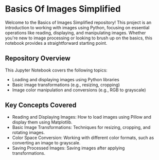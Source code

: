 # Basics Of Images Simplified
Welcome to the Basics of Images Simplified repository! This project is an introduction to working with images using Python, focusing on essential operations like reading, displaying, and manipulating images. Whether you're new to image processing or looking to brush up on the basics, this notebook provides a straightforward starting point.

## Repository Overview
This Jupyter Notebook covers the following topics:
- Loading and displaying images using Python libraries
- Basic image transformations (e.g., resizing, cropping)
- Image color manipulation and conversions (e.g., RGB to grayscale)

## Key Concepts Covered
- Reading and Displaying Images: How to load images using Pillow and display them using Matplotlib.
- Basic Image Transformations: Techniques for resizing, cropping, and rotating images.
- Color Space Conversion: Working with different color formats, such as converting an image to grayscale.
- Saving Processed Images: Saving images after applying transformations.
